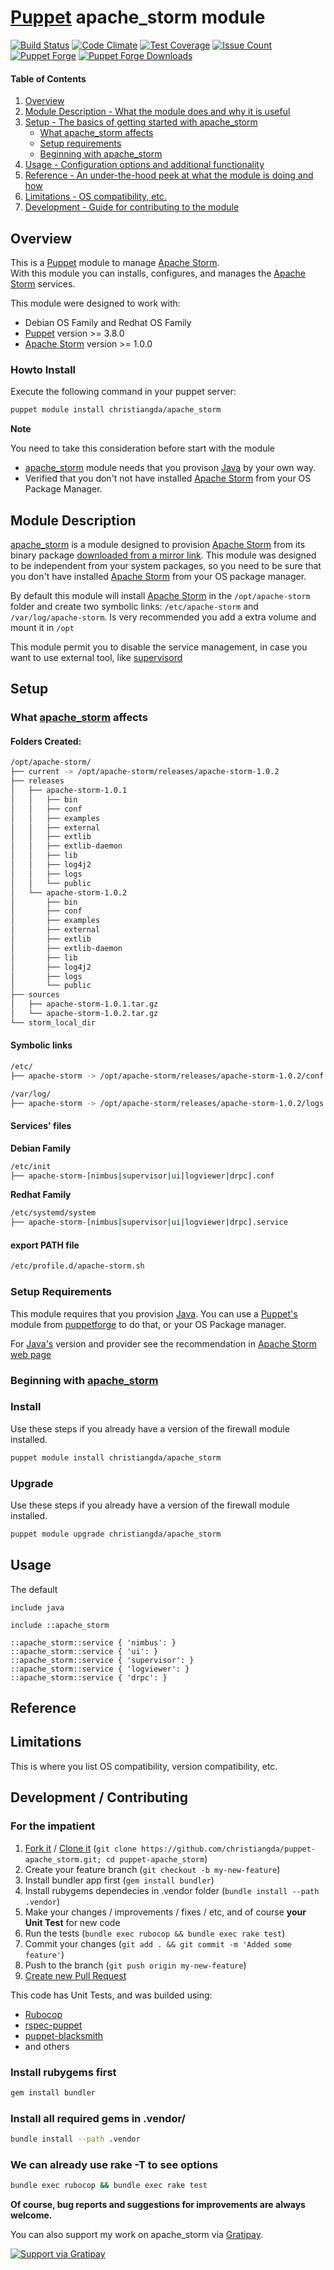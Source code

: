 # [Puppet](https://puppetlabs.com/) apache_storm module

[![Build Status](https://travis-ci.org/christiangda/puppet-apache_storm.svg?branch=master)](https://travis-ci.org/christiangda/puppet-apache_storm)
[![Code Climate](https://codeclimate.com/github/christiangda/puppet-apache_storm/badges/gpa.svg)](https://codeclimate.com/github/christiangda/puppet-apache_storm)
[![Test Coverage](https://codeclimate.com/github/christiangda/puppet-apache_storm/badges/coverage.svg)](https://codeclimate.com/github/christiangda/puppet-apache_storm/coverage)
[![Issue Count](https://codeclimate.com/github/christiangda/puppet-apache_storm/badges/issue_count.svg)](https://codeclimate.com/github/christiangda/puppet-apache_storm)
[![Puppet Forge](http://img.shields.io/puppetforge/v/christiangda/apache_storm.svg)](https://forge.puppetlabs.com/christiangda/apache_storm)
[![Puppet Forge Downloads](http://img.shields.io/puppetforge/dt/christiangda/apache_storm.svg)](https://forge.puppetlabs.com/christiangda/apache_storm/scores)

#### Table of Contents

1. [Overview](#overview)
2. [Module Description - What the module does and why it is useful](#module-description)
3. [Setup - The basics of getting started with apache_storm](#setup)
    * [What apache_storm affects](#what-apache_storm-affects)
    * [Setup requirements](#setup-requirements)
    * [Beginning with apache_storm](#beginning-with-apache_storm)
4. [Usage - Configuration options and additional functionality](#usage)
5. [Reference - An under-the-hood peek at what the module is doing and how](#reference)
5. [Limitations - OS compatibility, etc.](#limitations)
6. [Development - Guide for contributing to the module](#development)

## Overview

This is a [Puppet](https://puppetlabs.com/) module to manage [Apache Storm](http://storm.apache.org/).  
With this module you can installs, configures, and manages the [Apache Storm](http://storm.apache.org/) services.

This module were designed to work with:
* Debian OS Family and Redhat OS Family
* [Puppet](https://puppetlabs.com/) version >= 3.8.0
* [Apache Storm](http://storm.apache.org/) version >= 1.0.0

### Howto Install

Execute the following command in your puppet server:
```bash
puppet module install christiangda/apache_storm
```

**Note**

You need to take this consideration before start with the module
* [apache_storm](https://github.com/christiangda/puppet-apache_storm) module needs that you provison [Java](https://www.java.com) by your own way.
* Verified that you don't not have installed [Apache Storm](http://storm.apache.org/) from your OS Package Manager.

## Module Description

[apache_storm](https://github.com/christiangda/puppet-apache_storm) is a module designed to provision
[Apache Storm](http://storm.apache.org/) from its binary package [downloaded from a mirror link](http://www.apache.org/dyn/closer.lua/storm/apache-storm-1.0.2/apache-storm-1.0.2.tar.gz). This module was designed to be independent from your system packages, so you need to be sure that you don't have installed [Apache Storm](http://storm.apache.org/) from your OS package manager.

By default this module will install [Apache Storm](http://storm.apache.org/) in the `/opt/apache-storm` folder and create two symbolic links:  `/etc/apache-storm` and `/var/log/apache-storm`.  Is very recommended you add a extra volume and mount it in `/opt`

This module permit you to disable the service management, in case you want to use external tool, like [supervisord](http://supervisord.org/)

## Setup

### What [apache_storm](https://github.com/christiangda/puppet-apache_storm)  affects

#### Folders Created:
```bash
/opt/apache-storm/
├── current -> /opt/apache-storm/releases/apache-storm-1.0.2
├── releases
│   ├── apache-storm-1.0.1
│   │   ├── bin
│   │   ├── conf
│   │   ├── examples
│   │   ├── external
│   │   ├── extlib
│   │   ├── extlib-daemon
│   │   ├── lib
│   │   ├── log4j2
│   │   ├── logs
│   │   └── public
│   └── apache-storm-1.0.2
│       ├── bin
│       ├── conf
│       ├── examples
│       ├── external
│       ├── extlib
│       ├── extlib-daemon
│       ├── lib
│       ├── log4j2
│       ├── logs
│       └── public
├── sources
│   ├── apache-storm-1.0.1.tar.gz
│   └── apache-storm-1.0.2.tar.gz
└── storm_local_dir
```

#### Symbolic links
```bash
/etc/
├── apache-storm -> /opt/apache-storm/releases/apache-storm-1.0.2/conf

/var/log/
├── apache-storm -> /opt/apache-storm/releases/apache-storm-1.0.2/logs
```

#### Services' files

**Debian Family**
```bash
/etc/init
├── apache-storm-[nimbus|supervisor|ui|logviewer|drpc].conf
```

**Redhat Family**
```bash
/etc/systemd/system
├── apache-storm-[nimbus|supervisor|ui|logviewer|drpc].service
```

#### export PATH file
```bash
/etc/profile.d/apache-storm.sh
```

### Setup Requirements

This module requires that you provision [Java](https://www.java.com).  You can use a [Puppet's](https://puppetlabs.com/) module from [puppetforge](https://forge.puppet.com/) to do that, or your OS Package manager.

For [Java's](https://www.java.com) version and provider see the recommendation in [Apache Storm web page](http://storm.apache.org/)

### Beginning with [apache_storm](https://github.com/christiangda/puppet-apache_storm)


### Install

Use these steps if you already have a version of the firewall module installed.

```bash
puppet module install christiangda/apache_storm
```

### Upgrade

Use these steps if you already have a version of the firewall module installed.

```bash
puppet module upgrade christiangda/apache_storm
```

## Usage

The default
```puppet
include java

include ::apache_storm

::apache_storm::service { 'nimbus': }
::apache_storm::service { 'ui': }
::apache_storm::service { 'supervisor': }
::apache_storm::service { 'logviewer': }
::apache_storm::service { 'drpc': }
```

## Reference


## Limitations

This is where you list OS compatibility, version compatibility, etc.

## Development / Contributing

### For the impatient

1. [Fork it](https://github.com/christiangda/puppet-apache_storm#fork-destination-box) / [Clone it](https://github.com/christiangda/puppet-apache_storm.git) (`git clone https://github.com/christiangda/puppet-apache_storm.git; cd puppet-apache_storm`)
2. Create your feature branch (`git checkout -b my-new-feature`)
3. Install bundler app first (`gem install bundler`)
4. Install rubygems dependecies in .vendor folder (`bundle install --path .vendor`)
5. Make your changes / improvements / fixes / etc, and of course **your Unit Test** for new code
6. Run the tests (`bundle exec rubocop && bundle exec rake test`)
6. Commit your changes (`git add . && git commit -m 'Added some feature'`)
5. Push to the branch (`git push origin my-new-feature`)
6. [Create new Pull Request](https://github.com/christiangda/puppet-apache_storm/pull/new/master)

This code has Unit Tests, and was builded using:
* [Rubocop](https://github.com/bbatsov/rubocop)
* [rspec-puppet](http://rspec-puppet.com/)
* [puppet-blacksmith](https://github.com/voxpupuli/puppet-blacksmith)
* and others

### Install rubygems first
```bash
gem install bundler
```            

### Install all required gems in .vendor/
```bash
bundle install --path .vendor
```            

### We can already use rake -T to see options
```bash
bundle exec rubocop && bundle exec rake test
```

**Of course, bug reports and suggestions for improvements are always welcome.**

You can also support my work on apache_storm via
[Gratipay](https://gratipay.com/~645e3ac3c159/).

[![Support via Gratipay](https://cdn.rawgit.com/gratipay/gratipay-badge/2.1.3/dist/gratipay.png)](https://gratipay.com/~645e3ac3c159/)
